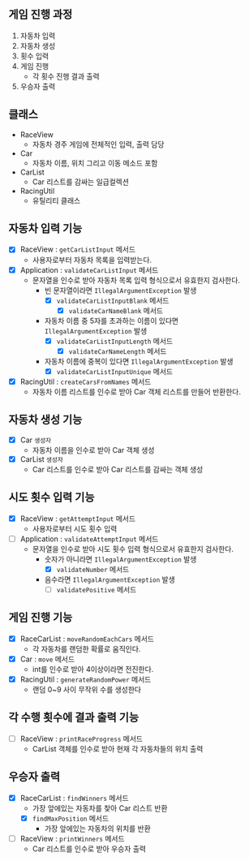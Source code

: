 ## 게임 진행 과정
1. 자동차 입력
2. 자동차 생성
3. 횟수 입력
4. 게임 진행 
   - 각 횟수 진행 결과 출력
5. 우승자 출력

## 클래스
- RaceView
  - 자동차 경주 게임에 전체적인 입력, 출력 담당
- Car
  - 자동차 이름, 위치 그리고 이동 메소드 포함
- CarList
  - Car 리스트를 감싸는 일급컬렉션
- RacingUtil
  - 유틸리티 클래스

## 자동차 입력 기능
- [x] RaceView : `getCarListInput` 메서드
  - 사용자로부터 자동차 목록을 입력받는다.
- [x] Application : `validateCarListInput` 메서드
  - 문자열을 인수로 받아 자동차 목록 입력 형식으로서 유효한지 검사한다.
    - 빈 문자열이라면 `IllegalArgumentException` 발생
      - [x] `validateCarListInputBlank` 메서드
        - [x] `validateCarNameBlank` 메서드
    - 자동차 이름 중 5자를 초과하는 이름이 있다면 `IllegalArgumentException` 발생
      - [x] `validateCarListInputLength` 메서드
        - [x] `validateCarNameLength` 메서드
    - 자동차 이름에 중복이 있다면 `IllegalArgumentException` 발생
      - [x] `validateCarListInputUnique` 메서드
- [x] RacingUtil : `createCarsFromNames` 메서드
  - 자동차 이름 리스트를 인수로 받아 Car 객체 리스트를 만들어 반환한다.

## 자동차 생성 기능
- [x] Car `생성자`
  - 자동차 이름을 인수로 받아 Car 객체 생성
- [x] CarList `생성자`
  - Car 리스트를 인수로 받아 Car 리스트를 감싸는 객체 생성

## 시도 횟수 입력 기능
- [x] RaceView : `getAttemptInput` 메서드
  - 사용자로부터 시도 횟수 입력
- [ ] Application : `validateAttemptInput` 메서드
  - 문자열을 인수로 받아 시도 횟수 입력 형식으로서 유효한지 검사한다.
    - 숫자가 아니라면 `IllegalArgumentException` 발생
      - [x] `validateNumber` 메서드
    - 음수라면 `IllegalArgumentException` 발생
      - [ ] `validatePositive` 메서드

## 게임 진행 기능
- [x] RaceCarList : `moveRandomEachCars` 메서드
  - 각 자동차를 랜덤한 확률로 움직인다.
- [x] Car : `move` 메서드
  - int를 인수로 받아 4이상이라면 전진한다.
- [x] RacingUtil : `generateRandomPower` 메서드
  - 랜덤 0~9 사이 무작위 수를 생성한다

## 각 수행 횟수에 결과 출력 기능
- [ ] RaceView : `printRaceProgress` 메서드
  - CarList 객체를 인수로 받아 현재 각 자동차들의 위치 출력

## 우승자 출력
- [x] RaceCarList : `findWinners` 메서드
  - 가장 앞에있는 자동차를 찾아 Car 리스트 반환
  - [x] `findMaxPosition` 메서드
    - 가장 앞에있는 자동차의 위치를 반환
- [ ] RaceView : `printWinners` 메서드
  - Car 리스트를 인수로 받아 우승자 출력